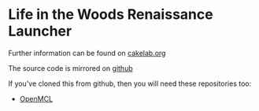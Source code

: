 # Life in the Woods Renaissance Launcher


Further information can be found on [cakelab.org](http://homac.cakelab.org/projects/litwrl/index.html)

The source code is mirrored on [github](https://github.com/homacs/org.cakelab.litwrl)


If you've cloned this from github, then you will need these repositories too:

- [OpenMCL](https://github.com/homacs/org.cakelab.omcl)
